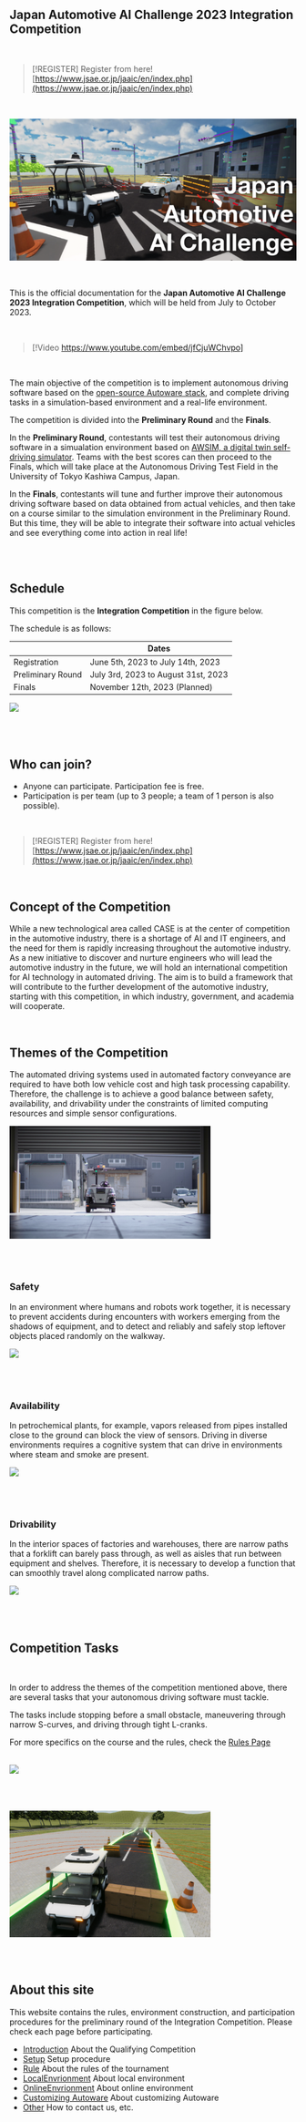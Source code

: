 ## Japan Automotive AI Challenge 2023 Integration Competition

<br>

> [!REGISTER]
> Register from here!
> [https://www.jsae.or.jp/jaaic/en/index.php](https://www.jsae.or.jp/jaaic/en/index.php)


<br>

![AIchallenge2023](../images/top/aichallenge2023.png)

<br>

This is the official documentation for the **Japan Automotive AI Challenge 2023 Integration Competition**, which will be held from July to October 2023.  

<br>

> [!Video https://www.youtube.com/embed/jfCjuWChvpo]

<br>

The main objective of the competition is to implement autonomous driving software based on the [open-source Autoware stack](https://github.com/autowarefoundation/autoware), and complete driving tasks in a simulation-based environment and a real-life environment.

The competition is divided into the **Preliminary Round** and the **Finals**. 

In the **Preliminary Round**, contestants will test their autonomous driving software in a simualation environment based on [AWSIM, a digital twin self-driving simulator](https://github.com/tier4/AWSIM). Teams with the best scores can then proceed to the Finals, which will take place at the Autonomous Driving Test Field in the University of Tokyo Kashiwa Campus, Japan.

In the **Finals**, contestants will tune and further improve their autonomous driving software based on data obtained from actual vehicles, and then take on a course similar to the simulation environment in the Preliminary Round. But this time, they will be able to integrate their software into actual vehicles and see everything come into action in real life!


<br><br>

## Schedule

This competition is the **Integration Competition** in the figure below.

The schedule is as follows:


|  | Dates |
| --- | --- |
| Registration | June 5th, 2023 to July 14th, 2023 |
| Preliminary Round | July 3rd, 2023 to August 31st, 2023 |
| Finals | November 12th, 2023 (Planned) |

<img src="../images/top/schedule_2023_en.png" >

<br><br>

## Who can join?

- Anyone can participate. Participation fee is free.
- Participation is per team (up to 3 people; a team of 1 person is also possible).

<br>

> [!REGISTER]
> Register from here!
> [https://www.jsae.or.jp/jaaic/en/index.php](https://www.jsae.or.jp/jaaic/en/index.php)

<br>

## Concept of the Competition

While a new technological area called CASE is at the center of competition in the automotive industry, there is a shortage of AI and IT engineers, and the need for them is rapidly increasing throughout the automotive industry.
As a new initiative to discover and nurture engineers who will lead the automotive industry in the future, we will hold an international competition for AI technology in automated driving.
The aim is to build a framework that will contribute to the further development of the automotive industry, starting with this competition, in which industry, government, and academia will cooperate.

<br>

## Themes of the Competition
The automated driving systems used in automated factory conveyance are required to have both low vehicle cost and high task processing capability. Therefore, the challenge is to achieve a good balance between safety, availability, and drivability under the constraints of limited computing resources and simple sensor configurations.

<img src="../images/top/challenge_thema.png" width="70%">

<br><br>

### Safety
In an environment where humans and robots work together, it is necessary to prevent accidents during encounters with workers emerging from the shadows of equipment, and to detect and reliably and safely stop leftover objects placed randomly on the walkway.  

<img src="../images/top/safety.png" width="70%">


<br><br>

### Availability
In petrochemical plants, for example, vapors released from pipes installed close to the ground can block the view of sensors. Driving in diverse environments requires a cognitive system that can drive in environments where steam and smoke are present.  

<img src="../images/top/availability.png" width="70%">

<br><br>

### Drivability
In the interior spaces of factories and warehouses, there are narrow paths that a forklift can barely pass through, as well as aisles that run between equipment and shelves. Therefore, it is necessary to develop a function that can smoothly travel along complicated narrow paths.  

<img src="../images/top/accomplish.png" width="70%">

<br><br>

## Competition Tasks

<br>

In order to address the themes of the competition mentioned above, there are several tasks that your autonomous driving software must tackle.

The tasks include stopping before a small obstacle, maneuvering through narrow S-curves, and driving through tight L-cranks.

For more specifics on the course and the rules, check the [Rules Page](./rule)

<br>

<img src="../images/rule/kadai1.png" width="70%"> 

<br><br>

<img src="../images/rule/kadai3.png" width="70%">

<br><br>

## About this site

This website contains the rules, environment construction, and participation procedures for the preliminary round of the Integration Competition.
Please check each page before participating.  

 * [Introduction](./intro) About the Qualifying Competition
 * [Setup](./setup) Setup procedure
 * [Rule](./rule) About the rules of the tournament
 * [LocalEnvrionment](./local) About local environment
 * [OnlineEnvrionment](./online) About online environment
 * [Customizing Autoware](./customize/) About customizing Autoware
 * [Other](./other) How to contact us, etc.